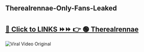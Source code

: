 
 ## Therealrennae-Only-Fans-Leaked

# <h2><a href="https://clipsfans.com/Therealrennae&ref=git">🔗 Click to LINKS ⏩⏩ 👉 🟢 Therealrennae </a></h2>

<a href="https://clipsfans.com/Therealrennae&ref=git" rel="nofollow" data-target="animated-image.originalLink"><img src="https://i.ibb.co.com/xMMVF88/686577567.gif" alt="Viral Video Original" style="max-width: 100%; display: inline-block;" data-target="animated-image.originalImage"></a>
